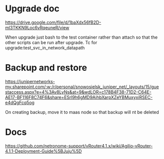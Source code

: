 # Upgrade doc

https://drive.google.com/file/d/1baXdx56fB2D-ml3TKKN9Loc6vRqeuneR/view

When upgrade just bash to the test container rather than attach so that the other scripts can be run after upgrade.
Tc for upgrade:test_svc_in_network_datapath

# Backup and restore

https://junipernetworks-my.sharepoint.com/:w:/r/personal/snowosielsk_juniper_net/_layouts/15/guestaccess.aspx?e=4%3Av8LyNs&at=9&wdLOR=c178B4F38-71D2-C64E-AE17-BF116F8C74F6&share=ESrl9h6gMD9AihbXarpXZeYBMuxyxiRSEC-e4dQgFcq5og

On creating backup, move it to maas node so that backup will nt be deleted

# Docs

https://github.com/netronome-support/vRouter4.1.x/wiki/Agilio-vRouter-4.1.1-Deployment-Guide%5BJuju%5D
